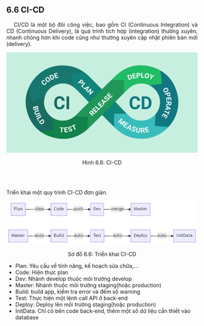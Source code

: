 ## **6.6 CI-CD**

<p style='text-align: justify;'>
&emsp;
CI/CD là một bộ đôi công việc, bao gồm CI (Continuous Integration) và CD (Continuous Delivery), 
là quá trình tích hợp (integration) thường xuyên, 
nhanh chóng hơn khi code cũng như thường xuyên cập nhật phiên bản mới (delivery).
</p>

<center>
  <img width="600" src="https://github.com/datai999/thesis-document/blob/main/report/src/chapter_6_implement/img/ci-cd.png?raw=true">
  <p>Hình 6.6: CI-CD</p>
</center>

</br>
</br>

Triển khai một quy trình CI-CD đơn giản.

<center>
  <img src="https://github.com/datai999/thesis-document/blob/main/report/src/chapter_6_implement/img/ci-cd-flow.png?raw=true">
  <p>Sơ đồ 6.6: Triển khai CI-CD</p>
</center>

- Plan: Yêu cầu về tính năng, kế hoạch sửa chữa,...
- Code: Hiện thực plan
- Dev: Nhánh develop thuộc môi trường develop
- Master: Nhánh thuộc môi trường staging(hoặc production)
- Build: build app, kiểm tra error và đếm số warning
- Test: Thực hiện một lệnh call API ở back-end
- Deploy: Deploy lên môi trường staging(hoặc production)
- InitData: Chỉ có bên code back-end, thêm một số dữ liệu cần thiết vào database

<div style="page-break-after: always;"></div>
